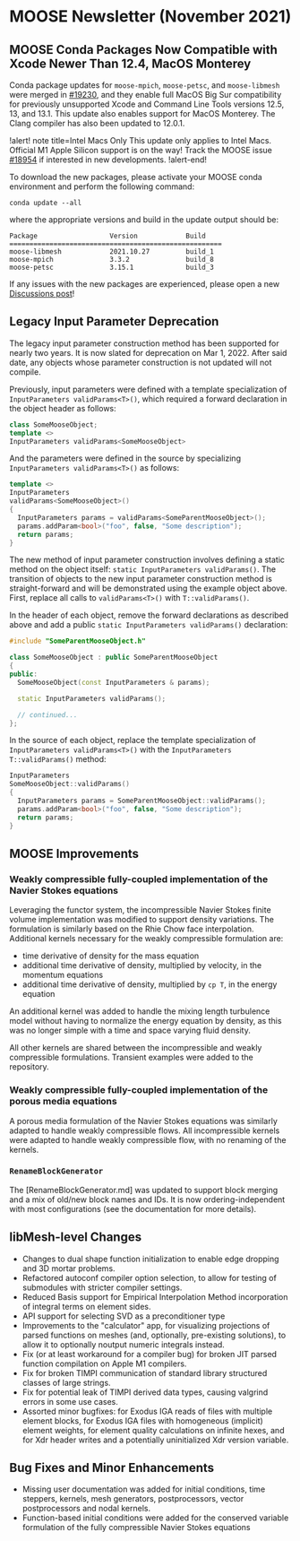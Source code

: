 # MOOSE Newsletter (November 2021)

## MOOSE Conda Packages Now Compatible with Xcode Newer Than 12.4, MacOS Monterey

Conda package updates for `moose-mpich`, `moose-petsc`, and `moose-libmesh` were
merged in [#19230](https://github.com/idaholab/moose/pull/19230), and they enable
full MacOS Big Sur compatibility for previously unsupported Xcode and Command Line
Tools versions 12.5, 13, and 13.1. This update also enables support for MacOS Monterey.
The Clang compiler has also been updated to 12.0.1.

!alert! note title=Intel Macs Only
This update only applies to Intel Macs. Official M1 Apple Silicon support is on
the way! Track the MOOSE issue [#18954](https://github.com/idaholab/moose/issues/18954)
if interested in new developments.
!alert-end!

To download the new packages, please activate your MOOSE conda environment and
perform the following command:

```
conda update --all
```

where the appropriate versions and build in the update output should be:

```
Package                  Version            Build
=====================================================
moose-libmesh            2021.10.27         build_1
moose-mpich              3.3.2              build_8
moose-petsc              3.15.1             build_3
```

If any issues with the new packages are experienced, please open a new
[Discussions post](https://github.com/idaholab/moose/discussions)!

## Legacy Input Parameter Deprecation

The legacy input parameter construction method has been supported for
nearly two years. It is now slated for deprecation on Mar 1, 2022.
After said date, any objects whose parameter construction is not
updated will not compile.

Previously, input parameters were defined with a template specialization
of `InputParameters validParams<T>()`, which required a forward declaration
in the object header as follows:

```cpp
class SomeMooseObject;
template <>
InputParameters validParams<SomeMooseObject>
```

And the parameters were defined in the source by specializing
`InputParameters validParams<T>()` as follows:

```cpp
template <>
InputParameters
validParams<SomeMooseObject>()
{
  InputParameters params = validParams<SomeParentMooseObject>();
  params.addParam<bool>("foo", false, "Some description");
  return params;
}
```

The new method of input parameter construction involves defining
a static method on the object itself: `static InputParameters validParams()`.
The transition of objects to the new input parameter construction method
is straight-forward and will be demonstrated using the example object above.
First, replace all calls to `validParams<T>()` with `T::validParams()`.

In the header of each object, remove the forward declarations as
described above and add a public `static InputParameters validParams()`
declaration:

```cpp
#include "SomeParentMooseObject.h"

class SomeMooseObject : public SomeParentMooseObject
{
public:
  SomeMooseObject(const InputParameters & params);

  static InputParameters validParams();

  // continued...
};
```

In the source of each object, replace the template specialization of
`InputParameters validParams<T>()` with the
`InputParameters T::validParams()` method:

```cpp
InputParameters
SomeMooseObject::validParams()
{
  InputParameters params = SomeParentMooseObject::validParams();
  params.addParam<bool>("foo", false, "Some description");
  return params;
}
```

## MOOSE Improvements

### Weakly compressible fully-coupled implementation of the Navier Stokes equations

Leveraging the functor system, the incompressible Navier Stokes finite volume implementation
was modified to support density variations. The formulation is similarly based on the Rhie
Chow face interpolation. Additional kernels necessary for the weakly compressible formulation are:

- time derivative of density for the mass equation
- additional time derivative of density, multiplied by velocity, in the momentum equations
- additional time derivative of density, multiplied by `cp T`, in the energy equation

An additional kernel was added to handle the mixing length turbulence model without
having to normalize the energy equation by density, as this was no longer simple with
a time and space varying fluid density.

All other kernels are shared between the incompressible and weakly compressible formulations.
Transient examples were added to the repository.

### Weakly compressible fully-coupled implementation of the porous media equations

A porous media formulation of the Navier Stokes equations was similarly adapted to handle
weakly compressible flows. All incompressible kernels were adapted to handle weakly compressible
flow, with no renaming of the kernels.

### `RenameBlockGenerator`

The [RenameBlockGenerator.md] was updated to support block merging
and a mix of old/new block names and IDs. It is now ordering-independent
with most configurations (see the documentation for more details).

## libMesh-level Changes

- Changes to dual shape function initialization to enable edge
  dropping and 3D mortar problems.
- Refactored autoconf compiler option selection, to allow for testing
  of submodules with stricter compiler settings.
- Reduced Basis support for Empirical Interpolation Method
  incorporation of integral terms on element sides.
- API support for selecting SVD as a preconditioner type
- Improvements to the "calculator" app, for visualizing projections
  of parsed functions on meshes (and, optionally, pre-existing
  solutions), to allow it to optionally noutput numeric integrals
  instead.
- Fix (or at least workaround for a compiler bug) for broken JIT
  parsed function compilation on Apple M1 compilers.
- Fix for broken TIMPI communication of standard library structured
  classes of large strings.
- Fix for potential leak of TIMPI derived data types, causing valgrind
  errors in some use cases.
- Assorted minor bugfixes: for Exodus IGA reads of files with multiple
  element blocks, for Exodus IGA files with homogeneous (implicit)
  element weights, for element quality calculations on infinite hexes,
  and for Xdr header writes and a potentially uninitialized Xdr
  version variable.

## Bug Fixes and Minor Enhancements

- Missing user documentation was added for initial conditions, time steppers, kernels, mesh generators,
  postprocessors, vector postprocessors and nodal kernels.
- Function-based initial conditions were added for the conserved variable formulation of
  the fully compressible Navier Stokes equations
